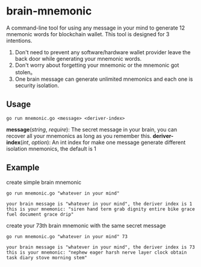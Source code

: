 # brain-mnemonic
A command-line tool for using any message in your mind to generate 12 mnemonic words for blockchain wallet. This tool is designed for 3 intentions.
  1. Don't need to prevent any software/hardware wallet provider leave the back door while generating your mnemonic words.
  2. Don't worry about forgetting your mnemonic or the mnemonic got stolen。
  3. One brain message can generate unlimited mnemonics and each one is security isolation.

## Usage
```
go run mnemonic.go <message> <deriver-index>
```
**message**(_string_, _require_): The secret message in your brain, you can recover all your mnemonics as long as you remember this.
**deriver-index**(_int_, _option_): An int index for make one message generate different isolation mnemonics, the default is 1

## Example
create simple brain mnemonic
```
go run mnemonic.go "whatever in your mind"

your brain message is "whatever in your mind", the deriver index is 1
this is your mnemonic: "siren hand term grab dignity entire bike grace fuel document grace drip"
```

create your 73th brain mnemonic with the same secret message
```
go run mnemonic.go "whatever in your mind" 73

your brain message is "whatever in your mind", the deriver index is 73
this is your mnemonic: "nephew eager harsh nerve layer clock obtain task diary stove morning stem"
```
